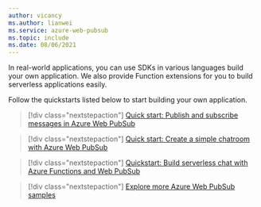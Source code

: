 ```yaml
---
author: vicancy
ms.author: lianwei
ms.service: azure-web-pubsub
ms.topic: include 
ms.date: 08/06/2021
---
```


In real-world applications, you can use SDKs in various languages build your own application. We also provide Function extensions for you to build serverless applications easily.

Follow the quickstarts listed below to start building your own application.

> [!div class="nextstepaction"]
> [Quick start: Publish and subscribe messages in Azure Web PubSub](https://azure.github.io/azure-webpubsub/getting-started/publish-messages/js-publish-message)

> [!div class="nextstepaction"]
> [Quick start: Create a simple chatroom with Azure Web PubSub](https://azure.github.io/azure-webpubsub/getting-started/create-a-chat-app/js-handle-events)

> [!div class="nextstepaction"]
> [Quickstart: Build serverless chat with Azure Functions and Web PubSub](./../quickstart-serverless.md)

> [!div class="nextstepaction"]
> [Explore more Azure Web PubSub samples](https://aka.ms/awps/samples)